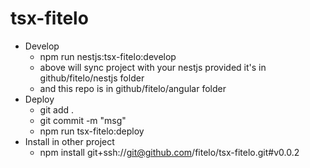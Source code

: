 # tsx-fitelo

- Develop
  - npm run nestjs:tsx-fitelo:develop
  - above will sync project with your nestjs provided it's in github/fitelo/nestjs folder 
  - and this repo is in github/fitelo/angular folder 
- Deploy
  - git add .
  - git commit -m "msg"
  - npm run tsx-fitelo:deploy
- Install in other project
  - npm install git+ssh://git@github.com/fitelo/tsx-fitelo.git#v0.0.2
